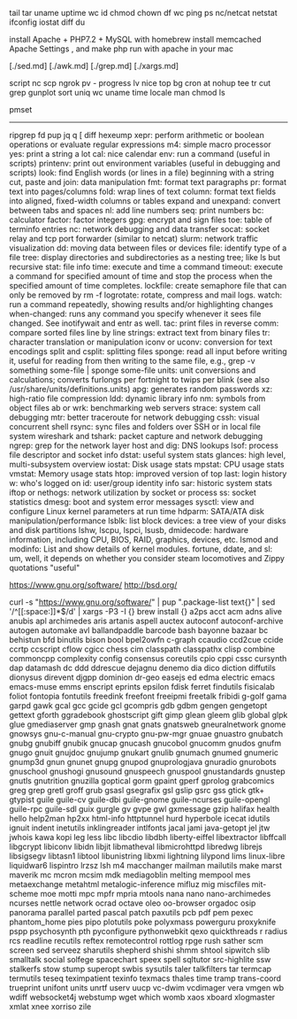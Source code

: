 tail
tar
uname
uptime
wc
id
chmod
chown
df
wc
ping
ps
nc/netcat
netstat
ifconfig
iostat
diff
du

install Apache + PHP7.2 + MySQL with homebrew
install memcached
Apache Settings , and make php run with apache in your mac

[./sed.md]
[./awk.md]
[./grep.md]
[./xargs.md]

script
nc
scp
ngrok
pv - progress
lv
nice
top
bg
cron
at
nohup
tee
tr
cut
grep
gunplot
sort
uniq
wc
uname
time
locale
man
chmod
ls

pmset

---

ripgrep
fd
pup
jq
q
[
diff
hexeump
xepr: perform arithmetic or boolean operations or evaluate regular expressions
m4: simple macro processor
yes: print a string a lot
cal: nice calendar
env: run a command (useful in scripts)
printenv: print out environment variables (useful in debugging and scripts)
look: find English words (or lines in a file) beginning with a string
cut, paste and join: data manipulation
fmt: format text paragraphs
pr: format text into pages/columns
fold: wrap lines of text
column: format text fields into aligned, fixed-width columns or tables
expand and unexpand: convert between tabs and spaces
nl: add line numbers
seq: print numbers
bc: calculator
factor: factor integers
gpg: encrypt and sign files
toe: table of terminfo entries
nc: network debugging and data transfer
socat: socket relay and tcp port forwarder (similar to netcat)
slurm: network traffic visualization
dd: moving data between files or devices
file: identify type of a file
tree: display directories and subdirectories as a nesting tree; like ls but recursive
stat: file info
time: execute and time a command
timeout: execute a command for specified amount of time and stop the process when the specified amount of time completes.
lockfile: create semaphore file that can only be removed by rm -f
logrotate: rotate, compress and mail logs.
watch: run a command repeatedly, showing results and/or highlighting changes
when-changed: runs any command you specify whenever it sees file changed. See inotifywait and entr as well.
tac: print files in reverse
comm: compare sorted files line by line
strings: extract text from binary files
tr: character translation or manipulation
iconv or uconv: conversion for text encodings
split and csplit: splitting files
sponge: read all input before writing it, useful for reading from then writing to the same file, e.g., grep -v something some-file | sponge some-file
units: unit conversions and calculations; converts furlongs per fortnight to twips per blink (see also /usr/share/units/definitions.units)
apg: generates random passwords
xz: high-ratio file compression
ldd: dynamic library info
nm: symbols from object files
ab or wrk: benchmarking web servers
strace: system call debugging
mtr: better traceroute for network debugging
cssh: visual concurrent shell
rsync: sync files and folders over SSH or in local file system
wireshark and tshark: packet capture and network debugging
ngrep: grep for the network layer
host and dig: DNS lookups
lsof: process file descriptor and socket info
dstat: useful system stats
glances: high level, multi-subsystem overview
iostat: Disk usage stats
mpstat: CPU usage stats
vmstat: Memory usage stats
htop: improved version of top
last: login history
w: who's logged on
id: user/group identity info
sar: historic system stats
iftop or nethogs: network utilization by socket or process
ss: socket statistics
dmesg: boot and system error messages
sysctl: view and configure Linux kernel parameters at run time
hdparm: SATA/ATA disk manipulation/performance
lsblk: list block devices: a tree view of your disks and disk partitions
lshw, lscpu, lspci, lsusb, dmidecode: hardware information, including CPU, BIOS, RAID, graphics, devices, etc.
lsmod and modinfo: List and show details of kernel modules.
fortune, ddate, and sl: um, well, it depends on whether you consider steam locomotives and Zippy quotations "useful"

https://www.gnu.org/software/
http://bsd.org/

curl -s "https://www.gnu.org/software/" | pup ".package-list text{}" | sed '/^[[:space:]]\*$/d' | xargs -P3 -I {} brew install {}
a2ps
acct
acm
adns
alive
anubis
apl
archimedes
aris
artanis
aspell
auctex
autoconf
autoconf-archive
autogen
automake
avl
ballandpaddle
barcode
bash
bayonne
bazaar
bc
behistun
bfd
binutils
bison
bool
bpel2owfn
c-graph
ccaudio
ccd2cue
ccide
ccrtp
ccscript
cflow
cgicc
chess
cim
classpath
classpathx
clisp
combine
commoncpp
complexity
config
consensus
coreutils
cpio
cppi
cssc
cursynth
dap
datamash
dc
ddd
ddrescue
dejagnu
denemo
dia
dico
diction
diffutils
dionysus
direvent
djgpp
dominion
dr-geo
easejs
ed
edma
electric
emacs
emacs-muse
emms
enscript
eprints
epsilon
fdisk
ferret
findutils
fisicalab
foliot
fontopia
fontutils
freedink
freefont
freeipmi
freetalk
fribidi
g-golf
gama
garpd
gawk
gcal
gcc
gcide
gcl
gcompris
gdb
gdbm
gengen
gengetopt
gettext
gforth
ggradebook
ghostscript
gift
gimp
glean
gleem
glib
global
glpk
glue
gmediaserver
gmp
gnash
gnat
gnats
gnatsweb
gneuralnetwork
gnome
gnowsys
gnu-c-manual
gnu-crypto
gnu-pw-mgr
gnuae
gnuastro
gnubatch
gnubg
gnubiff
gnubik
gnucap
gnucash
gnucobol
gnucomm
gnudos
gnufm
gnugo
gnuit
gnujdoc
gnujump
gnukart
gnulib
gnumach
gnumed
gnumeric
gnump3d
gnun
gnunet
gnupg
gnupod
gnuprologjava
gnuradio
gnurobots
gnuschool
gnushogi
gnusound
gnuspeech
gnuspool
gnustandards
gnustep
gnutls
gnutrition
gnuzilla
goptical
gorm
gpaint
gperf
gprolog
grabcomics
greg
grep
gretl
groff
grub
gsasl
gsegrafix
gsl
gslip
gsrc
gss
gtick
gtk+
gtypist
guile
guile-cv
guile-dbi
guile-gnome
guile-ncurses
guile-opengl
guile-rpc
guile-sdl
guix
gurgle
gv
gvpe
gwl
gxmessage
gzip
halifax
health
hello
help2man
hp2xx
html-info
httptunnel
hurd
hyperbole
icecat
idutils
ignuit
indent
inetutils
inklingreader
intlfonts
jacal
jami
java-getopt
jel
jtw
jwhois
kawa
kopi
leg
less
libc
libcdio
libdbh
liberty-eiffel
libextractor
libffcall
libgcrypt
libiconv
libidn
libjit
libmatheval
libmicrohttpd
libredwg
librejs
libsigsegv
libtasn1
libtool
libunistring
libxmi
lightning
lilypond
lims
linux-libre
liquidwar6
lispintro
lrzsz
lsh
m4
macchanger
mailman
mailutils
make
marst
maverik
mc
mcron
mcsim
mdk
mediagoblin
melting
mempool
mes
metaexchange
metahtml
metalogic-inference
mifluz
mig
miscfiles
mit-scheme
moe
motti
mpc
mpfr
mpria
mtools
nana
nano
nano-archimedes
ncurses
nettle
network
ocrad
octave
oleo
oo-browser
orgadoc
osip
panorama
parallel
parted
pascal
patch
paxutils
pcb
pdf
pem
pexec
phantom_home
pies
pipo
plotutils
poke
polyxmass
powerguru
proxyknife
pspp
psychosynth
pth
pyconfigure
pythonwebkit
qexo
quickthreads
r
radius
rcs
readline
recutils
reftex
remotecontrol
rottlog
rpge
rush
sather
scm
screen
sed
serveez
sharutils
shepherd
shishi
shmm
shtool
sipwitch
slib
smalltalk
social
solfege
spacechart
speex
spell
sqltutor
src-highlite
ssw
stalkerfs
stow
stump
superopt
swbis
sysutils
taler
talkfilters
tar
termcap
termutils
teseq
teximpatient
texinfo
texmacs
thales
time
tramp
trans-coord
trueprint
unifont
units
unrtf
userv
uucp
vc-dwim
vcdimager
vera
vmgen
wb
wdiff
websocket4j
webstump
wget
which
womb
xaos
xboard
xlogmaster
xmlat
xnee
xorriso
zile
